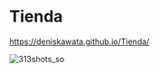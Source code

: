 # Tienda

https://deniskawata.github.io/Tienda/

![313shots_so](https://github.com/DenisKawata/Tienda/assets/118859570/68463746-7052-4ba2-9e32-4ced14c57a79)
